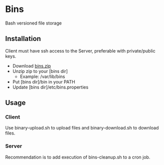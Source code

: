 # Bins

Bash versioned file storage

## Installation

Client must have ssh access to the Server, preferable with private/public keys.

* Download [bins.zip](https://github.com/tomas-forsman/bins/releases/download/0.5.0/bins-0.5.0.zip)
* Unzip zip to your [bins dir]
  * Example: /var/lib/bins
* Put [bins dir]/bin in your PATH
* Update [bins dir]/etc/bins.properties

## Usage

### Client

Use binary-upload.sh to upload files and binary-download.sh to download files.

### Server

Recommendation is to add execution of bins-cleanup.sh to a cron job.
